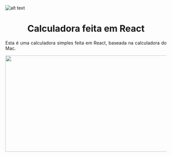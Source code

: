 ![alt text](https://img.icons8.com/nolan/2x/react-native.png)

<h1 align="center"> Calculadora feita em React</h1>

<p align="justify"> Esta é uma calculadora simples feita em React, baseada na calculadora do Mac.</p>



<img src="https://imgur.com/ZPo7vW1" width="600px" height="300px"/>
